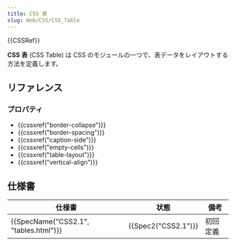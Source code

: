 ```yaml
---
title: CSS 表
slug: Web/CSS/CSS_Table
---
```


{{CSSRef}}

**CSS 表** (CSS Table) は CSS のモジュールの一つで、表データをレイアウトする方法を定義します。

## リファレンス

### プロパティ

- {{cssxref("border-collapse")}}
- {{cssxref("border-spacing")}}
- {{cssxref("caption-side")}}
- {{cssxref("empty-cells")}}
- {{cssxref("table-layout")}}
- {{cssxref("vertical-align")}}

## 仕様書

| 仕様書                                | 状態                | 備考     |
| ------------------------------------- | ------------------- | -------- |
| {{SpecName("CSS2.1", "tables.html")}} | {{Spec2("CSS2.1")}} | 初回定義 |
